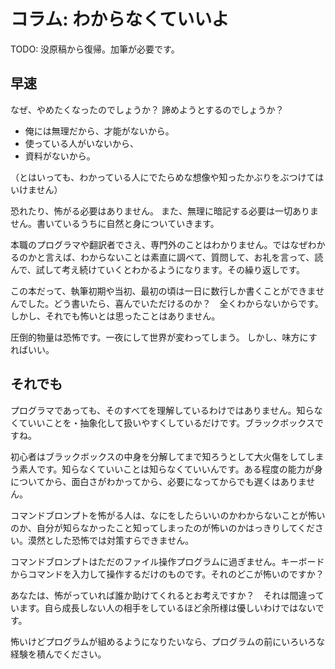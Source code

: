 # コラム: わからなくていいよ

TODO: 没原稿から復帰。加筆が必要です。

## 早速
なぜ、やめたくなったのでしょうか？  諦めようとするのでしょうか？

 * 俺には無理だから、才能がないから。
 * 使っている人がいないから、
 * 資料がないから。

（とはいっても、わかっている人にでたらめな想像や知ったかぶりをぶつけてはいけません）

恐れたり、怖がる必要はありません。
また、無理に暗記する必要は一切ありません。書いているうちに自然と身についていきます。

本職のプログラマや翻訳者でさえ、専門外のことはわかりません。ではなぜわかるのかと言えば、わからないことは素直に調べて、質問して、お礼を言って、読んで、試して考え続けていくとわかるようになります。その繰り返しです。 

この本だって、執筆初期や当初、最初の頃は一日に数行しか書くことができませんでした。どう書いたら、喜んでいただけるのか？　全くわからないからです。しかし、それでも怖いとは思ったことはありません。

圧倒的物量は恐怖です。一夜にして世界が変わってしまう。
しかし、味方にすればいい。


## それでも

プログラマであっても、そのすべてを理解しているわけではありません。知らなくていいことを・抽象化して扱いやすくしているだけです。ブラックボックスですね。

初心者はブラックボックスの中身を分解してまで知ろうとして大火傷をしてしまう素人です。知らなくていいことは知らなくていいんです。ある程度の能力が身についてから、面白さがわかってから、必要になってからでも遅くはありません。

コマンドブロンプトを怖がる人は、なにをしたらいいのかわからないことが怖いのか、自分が知らなかったこと知ってしまったのが怖いのかはっきりしてください。漠然とした恐怖では対策すらできません。

コマンドブロンプトはただのファイル操作プログラムに過ぎません。キーボードからコマンドを入力して操作するだけのものです。それのどこが怖いのですか？

あなたは、怖がっていれば誰か助けてくれるとお考えですか？　それは間違っています。自ら成長しない人の相手をしているほど余所様は優しいわけではないです。

怖いけどプログラムが組めるようになりたいなら、プログラムの前にいろいろな経験を積んでください。
